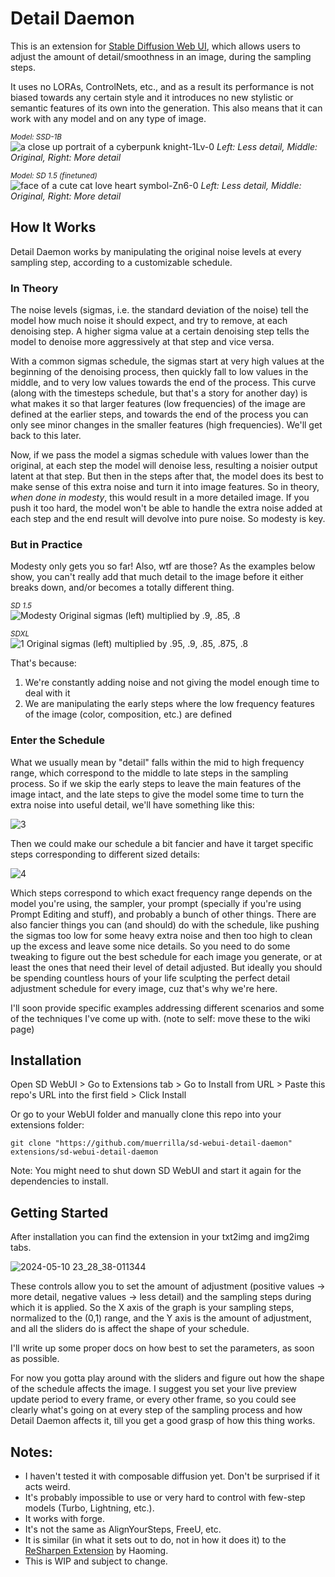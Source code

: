 # Detail Daemon
This is an extension for [Stable Diffusion Web UI](https://github.com/AUTOMATIC1111/stable-diffusion-webui), which allows users to adjust the amount of detail/smoothness in an image, during the sampling steps. 

It uses no LORAs, ControlNets, etc., and as a result its performance is not biased towards any certain style and it introduces no new stylistic or semantic features of its own into the generation. This also means that it can work with any model and on any type of image.

<sub>*Model: SSD-1B*<br></sub>
![a close up portrait of a cyberpunk knight-1Lv-0](https://github.com/muerrilla/sd-webui-detail-daemon/assets/48160881/561c33d9-9a5d-4cfc-bee8-de9126b280c1)
*Left: Less detail, Middle: Original, Right: More detail*<br>

<sub>*Model: SD 1.5 (finetuned)*<br></sub>
![face of a cute cat love heart symbol-Zn6-0](https://github.com/muerrilla/sd-webui-detail-daemon/assets/48160881/9fbfb39f-81fb-4951-8f32-20eab410020a)
*Left: Less detail, Middle: Original, Right: More detail*<br>


## How It Works
Detail Daemon works by manipulating the original noise levels at every sampling step, according to a customizable schedule. 

### In Theory
The noise levels (sigmas, i.e. the standard deviation of the noise) tell the model how much noise it should expect, and try to remove, at each denoising step. A higher sigma value at a certain denoising step tells the model to denoise more aggressively at that step and vice versa. 

With a common sigmas schedule, the sigmas start at very high values at the beginning of the denoising process, then quickly fall to low values in the middle, and to very low values towards the end of the process. This curve (along with the timesteps schedule, but that's a story for another day) is what makes it so that larger features (low frequencies) of the image are defined at the earlier steps, and towards the end of the process you can only see minor changes in the smaller features (high frequencies). We'll get back to this later.

Now, if we pass the model a sigmas schedule with values lower than the original, at each step the model will denoise less, resulting a noisier output latent at that step. But then in the steps after that, the model does its best to make sense of this extra noise and turn it into image features. So in theory, *when done in modesty*, this would result in a more detailed image. If you push it too hard, the model won't be able to handle the extra noise added at each step and the end result will devolve into pure noise. So modesty is key. 

### But in Practice
Modesty only gets you so far! Also, wtf are those? As the examples below show, you can't really add that much detail to the image before it either breaks down, and/or becomes a totally different thing. 

<sub>*SD 1.5*<br></sub>
![Modesty](https://github.com/muerrilla/sd-webui-detail-daemon/assets/48160881/2f011a28-0948-48f8-b171-350add6fdd67)
Original sigmas (left) multiplied by .9, .85, .8<br>

<sub>*SDXL*<br></sub>
![1](https://github.com/muerrilla/sd-webui-detail-daemon/assets/48160881/eff2356e-a6dd-4a4e-9c7e-861dec7713eb)
Original sigmas (left) multiplied by .95, .9, .85, .875, .8<br>

That's because: 
1. We're constantly adding noise and not giving the model enough time to deal with it
2. We are manipulating the early steps where the low frequency features of the image (color, composition, etc.) are defined

### Enter the Schedule
What we usually mean by "detail" falls within the mid to high frequency range, which correspond to the middle to late steps in the sampling process. So if we skip the early steps to leave the main features of the image intact, and the late steps to give the model some time to turn the extra noise into useful detail, we'll have something like this:

![3](https://github.com/muerrilla/sd-webui-detail-daemon/assets/48160881/cd47e882-8b56-4321-8c47-c0d689562780)

Then we could make our schedule a bit fancier and have it target specific steps corresponding to different sized details:

![4](https://github.com/muerrilla/sd-webui-detail-daemon/assets/48160881/ea5027d2-3359-4733-afb4-5ae4a1218f38)

Which steps correspond to which exact frequency range depends on the model you're using, the sampler, your prompt (specially if you're using Prompt Editing and stuff), and probably a bunch of other things. There are also fancier things you can (and should) do with the schedule, like pushing the sigmas too low for some heavy extra noise and then too high to clean up the excess and leave some nice details. So you need to do some tweaking to figure out the best schedule for each image you generate, or at least the ones that need their level of detail adjusted. But ideally you should be spending countless hours of your life sculpting the perfect detail adjustment schedule for every image, cuz that's why we're here.

I'll soon provide specific examples addressing different scenarios and some of the techniques I've come up with. (note to self: move these to the wiki page)

## Installation
Open SD WebUI > Go to Extensions tab > Go to Install from URL > Paste this repo's URL into the first field > Click Install

Or go to your WebUI folder and manually clone this repo into your extensions folder:

`git clone "https://github.com/muerrilla/sd-webui-detail-daemon" extensions/sd-webui-detail-daemon`

Note: You might need to shut down SD WebUI and start it again for the dependencies to install.

## Getting Started
After installation you can find the extension in your txt2img and img2img tabs. 

![2024-05-10 23_28_38-011344](https://github.com/muerrilla/sd-webui-detail-daemon/assets/48160881/752c9fc6-fad7-40e2-824a-62d9fee12fae)

These controls allow you to set the amount of adjustment (positive values → more detail, negative values → less detail) and the sampling steps during which it is applied. So the X axis of the graph is your sampling steps, normalized to the (0,1) range, and the Y axis is the amount of adjustment, and all the sliders do is affect the shape of your schedule.

I'll write up some proper docs on how best to set the parameters, as soon as possible.

For now you gotta play around with the sliders and figure out how the shape of the schedule affects the image. I suggest you set your live preview update period to every frame, or every other frame, so you could see clearly what's going on at every step of the sampling process and how Detail Daemon affects it, till you get a good grasp of how this thing works.


## Notes:
- I haven't tested it with composable diffusion yet. Don't be surprised if it acts weird.
- It's probably impossible to use or very hard to control with few-step models (Turbo, Lightning, etc.).
- It works with forge.
- It's not the same as AlignYourSteps, FreeU, etc.
- It is similar (in what it sets out to do, not in how it does it) to the [ReSharpen Extension](https://github.com/Haoming02/sd-webui-resharpen) by Haoming.
- This is WIP and subject to change.
